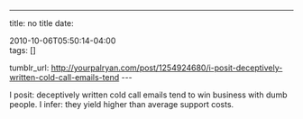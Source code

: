 ---
title: no title
date:

 2010-10-06T05:50:14-04:00  
tags:  []

tumblr_url:
http://yourpalryan.com/post/1254924680/i-posit-deceptively-written-cold-call-emails-tend
\-\--

I posit: deceptively written cold call emails tend to win business with
dumb people. I infer: they yield higher than average support costs.
